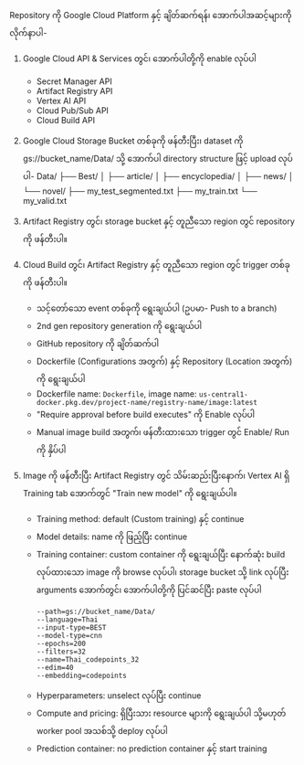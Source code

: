 Repository ကို Google Cloud Platform နှင့် ချိတ်ဆက်ရန်၊ အောက်ပါအဆင့်များကို လိုက်နာပါ-

1.  Google Cloud API & Services တွင်၊ အောက်ပါတို့ကို enable လုပ်ပါ
    *   Secret Manager API
    *   Artifact Registry API
    *   Vertex AI API
    *   Cloud Pub/Sub API
    *   Cloud Build API

2.  Google Cloud Storage Bucket တစ်ခုကို ဖန်တီးပြီး၊ dataset ကို gs://bucket_name/Data/ သို့ အောက်ပါ directory structure ဖြင့် upload လုပ်ပါ-
    Data/
    ├── Best/
    │ ├── article/
    │ ├── encyclopedia/
    │ ├── news/
    │ └── novel/
    ├── my_test_segmented.txt
    ├── my_train.txt
    └── my_valid.txt

3.  Artifact Registry တွင်၊ storage bucket နှင့် တူညီသော region တွင် repository ကို ဖန်တီးပါ။

4.  Cloud Build တွင်၊ Artifact Registry နှင့် တူညီသော region တွင် trigger တစ်ခုကို ဖန်တီးပါ။
    *   သင့်တော်သော event တစ်ခုကို ရွေးချယ်ပါ (ဥပမာ- Push to a branch)
    *   2nd gen repository generation ကို ရွေးချယ်ပါ
    *   GitHub repository ကို ချိတ်ဆက်ပါ
    *   Dockerfile (Configurations အတွက်) နှင့် Repository (Location အတွက်) ကို ရွေးချယ်ပါ
    *   Dockerfile name: ```Dockerfile```, image name: ```us-central1-docker.pkg.dev/project-name/registry-name/image:latest```
    *   "Require approval before build executes" ကို Enable လုပ်ပါ
    *   Manual image build အတွက်၊ ဖန်တီးထားသော trigger တွင် Enable/ Run ကို နှိပ်ပါ

5.  Image ကို ဖန်တီးပြီး Artifact Registry တွင် သိမ်းဆည်းပြီးနောက်၊ Vertex AI ရှိ Training tab အောက်တွင် "Train new model" ကို ရွေးချယ်ပါ။
    *   Training method: default (Custom training) နှင့် continue
    *   Model details: name ကို ဖြည့်ပြီး continue
    *   Training container: custom container ကို ရွေးချယ်ပြီး နောက်ဆုံး build လုပ်ထားသော image ကို browse လုပ်ပါ၊ storage bucket သို့ link လုပ်ပြီး arguments အောက်တွင်၊ အောက်ပါတို့ကို ပြင်ဆင်ပြီး paste လုပ်ပါ
        ```
        --path=gs://bucket_name/Data/
        --language=Thai
        --input-type=BEST
        --model-type=cnn
        --epochs=200
        --filters=32
        --name=Thai_codepoints_32
        --edim=40
        --embedding=codepoints
        ```
    *   Hyperparameters: unselect လုပ်ပြီး continue
    *   Compute and pricing: ရှိပြီးသား resource များကို ရွေးချယ်ပါ သို့မဟုတ် worker pool အသစ်သို့ deploy လုပ်ပါ
    *   Prediction container: no prediction container နှင့် start training
